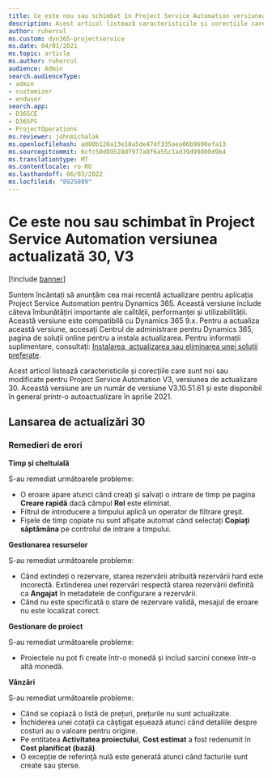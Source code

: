 ```yaml
---
title: Ce este nou sau schimbat în Project Service Automation versiunea actualizată 30, V3
description: Acest articol listează caracteristicile și corecțiile care sunt disponibile în Project Service Automation V3, versiunea de actualizare 30, V3.
author: ruhercul
ms.custom: dyn365-projectservice
ms.date: 04/01/2021
ms.topic: article
ms.author: ruhercul
audience: Admin
search.audienceType:
- admin
- customizer
- enduser
search.app:
- D365CE
- D365PS
- ProjectOperations
ms.reviewer: johnmichalak
ms.openlocfilehash: ad00b126a13e18a5de47df335aea06b9690efa13
ms.sourcegitcommit: 6cfc50d89528df977a8f6a55c1ad39d99800d9b4
ms.translationtype: MT
ms.contentlocale: ro-RO
ms.lasthandoff: 06/03/2022
ms.locfileid: "8925089"
---
```

# <a name="whats-new-or-changed-in-project-service-automation-update-release-30-v3"></a>Ce este nou sau schimbat în Project Service Automation versiunea actualizată 30, V3

[!include [banner](../includes/psa-now-project-operations.md)]

Suntem încântați să anunțăm cea mai recentă actualizare pentru aplicația Project Service Automation pentru Dynamics 365. Această versiune include câteva îmbunătățiri importante ale calității, performanței și utilizabilității. Această versiune este compatibilă cu Dynamics 365 9.x. Pentru a actualiza această versiune, accesați Centrul de administrare pentru Dynamics 365, pagina de soluții online pentru a instala actualizarea. Pentru informații suplimentare, consultați: [Instalarea, actualizarea sau eliminarea unei soluții preferate](/power-platform/admin/install-remove-preferred-solution).

Acest articol listează caracteristicile și corecțiile care sunt noi sau modificate pentru Project Service Automation V3, versiunea de actualizare 30. Această versiune are un număr de versiune V3.10.51.61 și este disponibil în general printr-o autoactualizare în aprilie 2021.

## <a name="update-release-30"></a>Lansarea de actualizări 30

### <a name="bug-fixes"></a>Remedieri de erori

**Timp și cheltuială**

S-au remediat următoarele probleme:

- O eroare apare atunci când creați și salvați o intrare de timp pe pagina **Creare rapidă** dacă câmpul **Rol** este eliminat.
- Filtrul de introducere a timpului aplică un operator de filtrare greșit.
- Fișele de timp copiate nu sunt afișate automat când selectați **Copiați săptămâna** pe controlul de intrare a timpului.

**Gestionarea resurselor**

S-au remediat următoarele probleme:

- Când extindeți o rezervare, starea rezervării atribuită rezervării hard este incorectă. Extinderea unei rezervări respectă starea rezervării definită ca **Angajat** în metadatele de configurare a rezervării.
- Când nu este specificată o stare de rezervare validă, mesajul de eroare nu este localizat corect.

**Gestionare de proiect**

S-au remediat următoarele probleme:

- Proiectele nu pot fi create într-o monedă și includ sarcini conexe într-o altă monedă.

**Vânzări**

S-au remediat următoarele probleme:

- Când se copiază o listă de prețuri, prețurile nu sunt actualizate.
- Închiderea unei cotații ca câștigat eșuează atunci când detaliile despre costuri au o valoare pentru origine.
- Pe entitatea **Activitatea proiectului**, **Cost estimat** a fost redenumit în **Cost planificat (bază)**.
- O excepție de referință nulă este generată atunci când facturile sunt create sau șterse.

